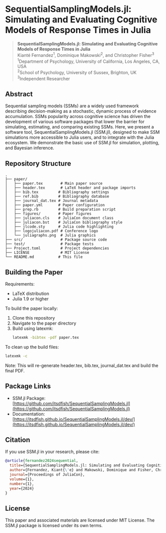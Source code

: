 # SequentialSamplingModels.jl: Simulating and Evaluating Cognitive Models of Response Times in Julia

> **SequentialSamplingModels.jl: Simulating and Evaluating Cognitive Models of Response Times in Julia**  
> Kianté Fernandez<sup>1</sup>, Dominique Makowski<sup>2</sup>, and Christopher Fisher<sup>3</sup>  
> <sup>1</sup>Department of Psychology, University of California, Los Angeles, CA, USA  
> <sup>2</sup>School of Psychology, University of Sussex, Brighton, UK  
> <sup>3</sup>Independent Researcher  

## Abstract

Sequential sampling models (SSMs) are a widely used framework describing decision-making as a stochastic, dynamic process of evidence accumulation. SSMs popularity across cognitive science has driven the development of various software packages that lower the barrier for simulating, estimating, and comparing existing SSMs. Here, we present a software tool, SequentialSamplingModels.jl (SSM.jl), designed to make SSM simulations more accessible to Julia users, and to integrate with the Julia ecosystem. We demonstrate the basic use of SSM.jl for simulation, plotting, and Bayesian inference.

## Repository Structure

```
.
├── paper/
│   ├── paper.tex        # Main paper source
│   ├── header.tex       # LaTeX header and package imports
│   ├── bib.tex         # Bibliography settings
│   ├── ref.bib         # Bibliography database
│   ├── journal_dat.tex # Journal metadata
│   ├── paper.yml       # Paper configuration
│   ├── prep.rb         # Build preparation script
│   ├── figures/        # Paper figures
│   ├── juliacon.cls    # JuliaCon document class
│   ├── juliacon.bst    # JuliaCon bibliography style
│   ├── jlcode.sty      # Julia code highlighting
│   ├── logojuliacon.pdf # Conference logo
│   └── juliagraphs.png  # Julia graphics
├── src/                 # Package source code
├── test/                # Package tests
├── Project.toml         # Project dependencies
├── LICENSE              # MIT License
└── README.md           # This file
```

## Building the Paper

Requirements:
- LaTeX distribution
- Julia 1.9 or higher

To build the paper locally:

1. Clone this repository
2. Navigate to the paper directory
3. Build using latexmk:
   ```bash
   latexmk -bibtex -pdf paper.tex
   ```

To clean up the build files:
   ```bash
   latexmk -c
   ```

Note: This will re-generate header.tex, bib.tex, journal_dat.tex and build the final PDF.

## Package Links

- SSM.jl Package: [https://github.com/itsdfish/SequentialSamplingModels.jl](https://github.com/itsdfish/SequentialSamplingModels.jl)
- Documentation: [https://itsdfish.github.io/SequentialSamplingModels.jl/dev/](https://itsdfish.github.io/SequentialSamplingModels.jl/dev/)

## Citation

If you use SSM.jl in your research, please cite:

```bibtex
@article{fernandez2024sequential,
  title={SequentialSamplingModels.jl: Simulating and Evaluating Cognitive Models of Response Times in Julia},
  author={Fernandez, Kiant{\'e} and Makowski, Dominique and Fisher, Christopher},
  journal={Proceedings of JuliaCon},
  volume={1},
  number={1},
  year={2024}
}
```

## License

This paper and associated materials are licensed under MIT License. The SSM.jl package is licensed under its own terms.
